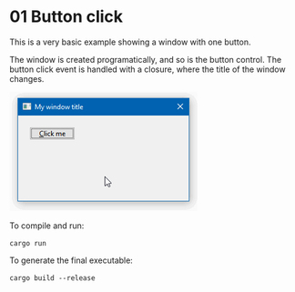 # 01 Button click

This is a very basic example showing a window with one button.

The window is created programatically, and so is the button control. The button click event is handled with a closure, where the title of the window changes.

![Example 01](ex01.gif)

To compile and run:

```
cargo run
```

To generate the final executable:

```
cargo build --release
```
